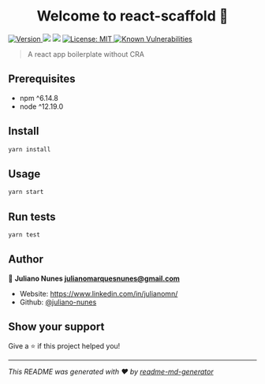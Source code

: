 <h1 align="center">Welcome to react-scaffold 👋</h1>
<p>
  <a href="https://www.npmjs.com/package/react-scaffold" target="_blank">
    <img alt="Version" src="https://img.shields.io/npm/v/react-scaffold.svg">
  </a>
  <img src="https://img.shields.io/badge/npm-%5E6.14.8-blue.svg" />
  <img src="https://img.shields.io/badge/node-%5E12.19.0-blue.svg" />
  <a href="#" target="_blank">
    <img alt="License: MIT" src="https://img.shields.io/badge/License-MIT-yellow.svg" />
  </a>
  <a href="https://snyk.io/test/github/juliano-nunes/react-scaffold" target="_blank">
    <img alt="Known Vulnerabilities" src="https://snyk.io/test/github/juliano-nunes/react-scaffold/badge.svg" />
  </a>
</p>


> A react app boilerplate without CRA

## Prerequisites

- npm ^6.14.8
- node ^12.19.0

## Install

```sh
yarn install
```

## Usage

```sh
yarn start
```

## Run tests

```sh
yarn test
```

## Author

👤 **Juliano Nunes <julianomarquesnunes@gmail.com>**

* Website: https://www.linkedin.com/in/julianomn/ 
* Github: [@juliano-nunes](https://github.com/juliano-nunes)

## Show your support

Give a ⭐️ if this project helped you!

***
_This README was generated with ❤️ by [readme-md-generator](https://github.com/kefranabg/readme-md-generator)_
